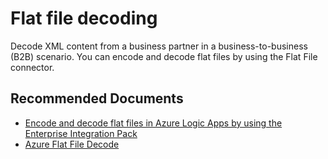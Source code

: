 <properties
  pagetitle="Flat file decoding"
  service=""
  resource=""
  ms.author="v-zht"
  selfhelptype="Generic"
  supporttopicids="32742520"
  productpesids="15791"
  cloudenvironments="public, fairfax, mooncake, blackforest, ussec, usnat"
  disableclouds=""
  articleid="5d736345-3a05-4a10-9c87-f2b6406324e3"
  ownershipid="Compute_LogicApps" />
# Flat file decoding

Decode XML content from a business partner in a business-to-business (B2B) scenario. You can encode and decode flat files by using the Flat File connector.

## **Recommended Documents**

* [Encode and decode flat files in Azure Logic Apps by using the Enterprise Integration Pack](https://docs.microsoft.com/azure/logic-apps/logic-apps-enterprise-integration-flatfile#create-the-flat-file-encoding-connector)   
* [Azure Flat File Decode](https://www.connected-pawns.com/2019/03/06/flat-file-decode-suppress-empty-nodes/)